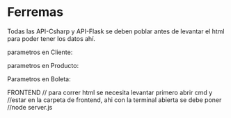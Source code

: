 # Ferremas

Todas las API-Csharp y API-Flask se deben poblar antes de levantar el html para poder tener los datos ahí. 

parametros en Cliente:

parametros en Producto:

Parametros en Boleta: 










FRONTEND
// para correr html se necesita levantar primero abrir cmd y 
//estar en la carpeta de frontend, ahi con la terminal abierta se debe poner
//node server.js
